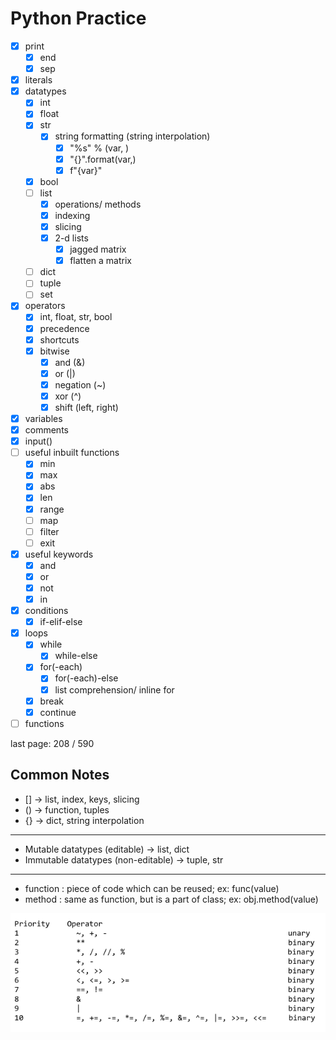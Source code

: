 # Python Practice

- [x] print
  - [x] end
  - [x] sep
- [x] literals
- [x] datatypes
  - [x] int     
  - [x] float
  - [x] str
    - [x] string formatting (string interpolation)
      - [x] "%s" % (var, )
      - [x] "{}".format(var,)
      - [x] f"{var}"
  - [x] bool
  - [ ] list
    - [x] operations/ methods
    - [x] indexing
    - [x] slicing
    - [x] 2-d lists
      - [x] jagged matrix
      - [x] flatten a matrix
  - [ ] dict
  - [ ] tuple
  - [ ] set
- [x] operators
  - [x] int, float, str, bool
  - [x] precedence
  - [x] shortcuts
  - [x] bitwise
    - [x] and (&)
    - [x] or (|)
    - [x] negation (~)
    - [x] xor (^)
    - [x] shift (left, right)
- [x] variables
- [x] comments
- [x] input()
- [ ] useful inbuilt functions
  - [x] min
  - [x] max
  - [x] abs
  - [x] len
  - [x] range
  - [ ] map
  - [ ] filter
  - [ ] exit
- [x] useful keywords
  - [x] and
  - [x] or
  - [x] not
  - [x] in
- [x] conditions
  - [x] if-elif-else
- [x] loops
  - [x] while
    - [x] while-else
  - [x] for(-each)
    - [x] for(-each)-else
    - [x] list comprehension/ inline for
  - [x] break
  - [x] continue
- [ ] functions

last page: 208 / 590

## Common Notes

 - [] -> list, index, keys, slicing
 - () -> function, tuples
 - {} -> dict, string interpolation
---
 - Mutable datatypes (editable) -> list, dict
 - Immutable datatypes (non-editable) -> tuple, str
---
 - function : piece of code which can be reused; ex: func(value)
 - method   : same as function, but is a part of class; ex: obj.method(value)

![Operator Precedence](pics/operator-precedence.png)